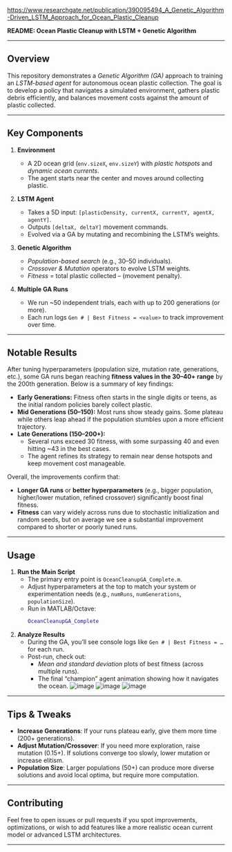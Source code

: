https://www.researchgate.net/publication/390095494_A_Genetic_Algorithm-Driven_LSTM_Approach_for_Ocean_Plastic_Cleanup 

**README: Ocean Plastic Cleanup with LSTM + Genetic Algorithm**

---

## Overview
This repository demonstrates a *Genetic Algorithm (GA)* approach to training an *LSTM-based agent* for autonomous ocean plastic collection. The goal is to develop a policy that navigates a simulated environment, gathers plastic debris efficiently, and balances movement costs against the amount of plastic collected.

---

## Key Components
1. **Environment**  
   - A 2D ocean grid (`env.sizeX`, `env.sizeY`) with *plastic hotspots* and *dynamic ocean currents*.
   - The agent starts near the center and moves around collecting plastic.

2. **LSTM Agent**  
   - Takes a 5D input: `[plasticDensity, currentX, currentY, agentX, agentY]`.
   - Outputs `[deltaX, deltaY]` movement commands.
   - Evolved via a GA by mutating and recombining the LSTM’s weights.

3. **Genetic Algorithm**  
   - *Population-based search* (e.g., 30–50 individuals).
   - *Crossover & Mutation* operators to evolve LSTM weights.
   - *Fitness* = total plastic collected – (movement penalty).

4. **Multiple GA Runs**  
   - We run ~50 independent trials, each with up to 200 generations (or more).  
   - Each run logs `Gen # | Best Fitness = <value>` to track improvement over time.

---

## Notable Results
After tuning hyperparameters (population size, mutation rate, generations, etc.), some GA runs began reaching **fitness values in the 30–40+ range** by the 200th generation. Below is a summary of key findings:

- **Early Generations:** Fitness often starts in the single digits or teens, as the initial random policies barely collect plastic.
- **Mid Generations (50–150):** Most runs show steady gains. Some plateau while others leap ahead if the population stumbles upon a more efficient trajectory.
- **Late Generations (150–200+):**  
  - Several runs exceed 30 fitness, with some surpassing 40 and even hitting ~43 in the best cases.  
  - The agent refines its strategy to remain near dense hotspots and keep movement cost manageable.

Overall, the improvements confirm that:
- **Longer GA runs** or **better hyperparameters** (e.g., bigger population, higher/lower mutation, refined crossover) significantly boost final fitness.
- **Fitness** can vary widely across runs due to stochastic initialization and random seeds, but on average we see a substantial improvement compared to shorter or poorly tuned runs.

---

## Usage

1. **Run the Main Script**  
   - The primary entry point is `OceanCleanupGA_Complete.m`.  
   - Adjust hyperparameters at the top to match your system or experimentation needs (e.g., `numRuns`, `numGenerations`, `populationSize`).
   - Run in MATLAB/Octave:
     ```matlab
     OceanCleanupGA_Complete
     ```
2. **Analyze Results**  
   - During the GA, you’ll see console logs like `Gen # | Best Fitness = …` for each run.  
   - Post-run, check out:
     - *Mean and standard deviation* plots of best fitness (across multiple runs).
     - The final “champion” agent animation showing how it navigates the ocean.
![image](https://github.com/user-attachments/assets/cc0d5d95-7075-44c0-a756-4ada581ccc80)
![image](https://github.com/user-attachments/assets/aa61efcb-14a2-4ef2-be29-d4d5482106b9)
![image](https://github.com/user-attachments/assets/a8aeba9b-d88c-4712-8e81-af9abc92b666)



---

## Tips & Tweaks
- **Increase Generations**: If your runs plateau early, give them more time (200+ generations).  
- **Adjust Mutation/Crossover**: If you need more exploration, raise mutation (0.15+). If solutions converge too slowly, lower mutation or increase elitism.  
- **Population Size**: Larger populations (50+) can produce more diverse solutions and avoid local optima, but require more computation.

---

## Contributing
Feel free to open issues or pull requests if you spot improvements, optimizations, or wish to add features like a more realistic ocean current model or advanced LSTM architectures.

---

